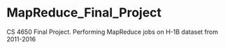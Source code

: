 # MapReduce_Final_Project
CS 4650 Final Project. Performing MapReduce jobs on H-1B dataset from 2011-2016
